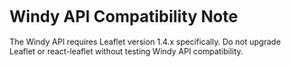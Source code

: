 # Windy API Compatibility Note
The Windy API requires Leaflet version 1.4.x specifically.
Do not upgrade Leaflet or react-leaflet without testing Windy API compatibility.
